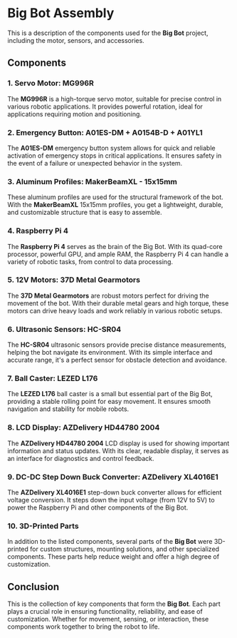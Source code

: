 # Big Bot Assembly

This is a description of the components used for the **Big Bot** project, including the motor, sensors, and accessories.

## Components

### 1. **Servo Motor: MG996R**
The **MG996R** is a high-torque servo motor, suitable for precise control in various robotic applications. It provides powerful rotation, ideal for applications requiring motion and positioning.

### 2. **Emergency Button: A01ES-DM + A0154B-D + A01YL1**
The **A01ES-DM** emergency button system allows for quick and reliable activation of emergency stops in critical applications. It ensures safety in the event of a failure or unexpected behavior in the system.

### 3. **Aluminum Profiles: MakerBeamXL - 15x15mm**
These aluminum profiles are used for the structural framework of the bot. With the **MakerBeamXL** 15x15mm profiles, you get a lightweight, durable, and customizable structure that is easy to assemble.

### 4. **Raspberry Pi 4**
The **Raspberry Pi 4** serves as the brain of the Big Bot. With its quad-core processor, powerful GPU, and ample RAM, the Raspberry Pi 4 can handle a variety of robotic tasks, from control to data processing.

### 5. **12V Motors: 37D Metal Gearmotors**
The **37D Metal Gearmotors** are robust motors perfect for driving the movement of the bot. With their durable metal gears and high torque, these motors can drive heavy loads and work reliably in various robotic setups.

### 6. **Ultrasonic Sensors: HC-SR04**
The **HC-SR04** ultrasonic sensors provide precise distance measurements, helping the bot navigate its environment. With its simple interface and accurate range, it's a perfect sensor for obstacle detection and avoidance.

### 7. **Ball Caster: LEZED L176**
The **LEZED L176** ball caster is a small but essential part of the Big Bot, providing a stable rolling point for easy movement. It ensures smooth navigation and stability for mobile robots.

### 8. **LCD Display: AZDelivery HD44780 2004**
The **AZDelivery HD44780 2004** LCD display is used for showing important information and status updates. With its clear, readable display, it serves as an interface for diagnostics and control feedback.

### 9. **DC-DC Step Down Buck Converter: AZDelivery XL4016E1**
The **AZDelivery XL4016E1** step-down buck converter allows for efficient voltage conversion. It steps down the input voltage (from 12V to 5V) to power the Raspberry Pi and other components of the Big Bot.

### 10. **3D-Printed Parts**
In addition to the listed components, several parts of the **Big Bot** were 3D-printed for custom structures, mounting solutions, and other specialized components. These parts help reduce weight and offer a high degree of customization.

## Conclusion

This is the collection of key components that form the **Big Bot**. Each part plays a crucial role in ensuring functionality, reliability, and ease of customization. Whether for movement, sensing, or interaction, these components work together to bring the robot to life.
